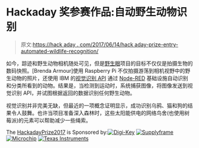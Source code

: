 # Hackaday 奖参赛作品:自动野生动物识别

> 原文:[https://hack aday . com/2017/06/14/hack aday-prize-entry-automated-wildlife-recognition/](https://hackaday.com/2017/06/14/hackaday-prize-entry-automated-wildlife-recognition/)

如今，踪迹和野生动物相机随处可见，但是[野生眼](https://hackaday.io/project/24938)项目的目标不仅仅是拍摄生物的数码快照。[Brenda Armour]使用 Raspberry Pi 不仅拍摄游荡到相机视野中的野生动物的照片，还使用 IBM 的[视觉识别 API](https://www.ibm.com/watson/developercloud/visual-recognition.html) 通过 [Node-RED](https://nodered.org/) 基础设施自动识别和分类所看到的动物。结果是，当检测到运动时，系统捕获图像，将图像发送到视觉识别 API，并试图根据返回的数据识别任何野生动物。

视觉识别并非完美无缺，但最近的一项概念证明显示，成功识别乌鸦、猫和狗的结果令人鼓舞。也许当项目准备深入森林时，这些太阳能供电的网络鸟舍(也使用树莓派)的元素可以帮助减少一些绳索。

The [HackadayPrize2017](https://hackaday.io/prize) is Sponsored by:[![Digi-Key](../Images/451cc9c9dd3307f9cc00715f8e9632e5.png)](https://hackaday.io/digikey) [![Supplyframe](../Images/acce516476edc2011f11f70c89a4a2f6.png)](https://supplyframe.com/) [![Microchip](../Images/058307fc153f1ab19d84443be4f08cfb.png)](https://hackaday.io/microchip) [![Texas Instruments](../Images/3734f1c96ffff85ea2a7eaddc92844ba.png)](https://hackaday.io/ti)